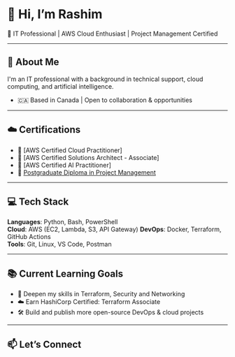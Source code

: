 # 👋 Hi, I’m Rashim 
🎯 IT Professional | AWS Cloud Enthusiast | Project Management Certified

---

## 🚀 About Me

I'm an IT professional with a background in technical support, cloud computing, and artificial intelligence. 

- 🇨🇦 Based in Canada | Open to collaboration & opportunities

---

## ☁️ Certifications

- 🏅 [AWS Certified Cloud Practitioner]
- 🏅 [AWS Certified Solutions Architect - Associate]
- 🏅 [AWS Certified AI Practitioner]
- 📜 [Postgraduate Diploma in Project Management](#)

---

## 💻 Tech Stack

**Languages**: Python, Bash, PowerShell  
**Cloud**: AWS (EC2, Lambda, S3, API Gateway) 
**DevOps**: Docker, Terraform, GitHub Actions  
**Tools**: Git, Linux, VS Code, Postman

---

## 📚 Current Learning Goals

- 🧠 Deepen my skills in Terraform, Security and Networking 
- ☁️ Earn HashiCorp Certified: Terraform Associate
- 🛠️ Build and publish more open-source DevOps & cloud projects

---

## 📫 Let’s Connect


